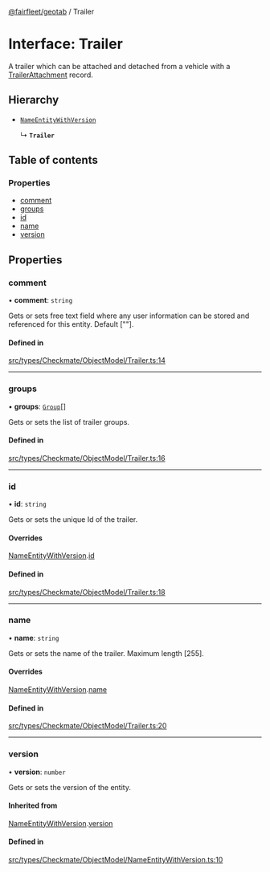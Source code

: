 [@fairfleet/geotab](../README.md) / Trailer

# Interface: Trailer

A trailer which can be attached and detached from a vehicle with a
 [TrailerAttachment](TrailerAttachment.md) record.

## Hierarchy

- [`NameEntityWithVersion`](NameEntityWithVersion.md)

  ↳ **`Trailer`**

## Table of contents

### Properties

- [comment](Trailer.md#comment)
- [groups](Trailer.md#groups)
- [id](Trailer.md#id)
- [name](Trailer.md#name)
- [version](Trailer.md#version)

## Properties

### comment

• **comment**: `string`

Gets or sets free text field where any user information can be stored and referenced for this entity. Default [""].

#### Defined in

[src/types/Checkmate/ObjectModel/Trailer.ts:14](https://github.com/fairfleet/geotab/blob/b682f10/src/types/Checkmate/ObjectModel/Trailer.ts#L14)

___

### groups

• **groups**: [`Group`](Group.md)[]

Gets or sets the list of trailer groups.

#### Defined in

[src/types/Checkmate/ObjectModel/Trailer.ts:16](https://github.com/fairfleet/geotab/blob/b682f10/src/types/Checkmate/ObjectModel/Trailer.ts#L16)

___

### id

• **id**: `string`

Gets or sets the unique Id of the trailer.

#### Overrides

[NameEntityWithVersion](NameEntityWithVersion.md).[id](NameEntityWithVersion.md#id)

#### Defined in

[src/types/Checkmate/ObjectModel/Trailer.ts:18](https://github.com/fairfleet/geotab/blob/b682f10/src/types/Checkmate/ObjectModel/Trailer.ts#L18)

___

### name

• **name**: `string`

Gets or sets the name of the trailer. Maximum length [255].

#### Overrides

[NameEntityWithVersion](NameEntityWithVersion.md).[name](NameEntityWithVersion.md#name)

#### Defined in

[src/types/Checkmate/ObjectModel/Trailer.ts:20](https://github.com/fairfleet/geotab/blob/b682f10/src/types/Checkmate/ObjectModel/Trailer.ts#L20)

___

### version

• **version**: `number`

Gets or sets the version of the entity.

#### Inherited from

[NameEntityWithVersion](NameEntityWithVersion.md).[version](NameEntityWithVersion.md#version)

#### Defined in

[src/types/Checkmate/ObjectModel/NameEntityWithVersion.ts:10](https://github.com/fairfleet/geotab/blob/b682f10/src/types/Checkmate/ObjectModel/NameEntityWithVersion.ts#L10)
